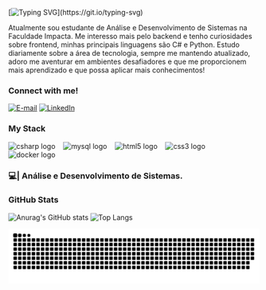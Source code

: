 <!--<img align="right" alt="" height="300px" src="./me.png"> ADICIONAR IMAGEM-->

[![Typing SVG](https://readme-typing-svg.demolab.com?font=Fira+Code&weight=600&size=25&pause=1000&color=410096&random=false&width=435&height=40&lines=Ol%C3%A1%2C+eu+sou+o+Kayque!)](https://git.io/typing-svg)

<p align="left">Atualmente sou estudante de Análise e Desenvolvimento de Sistemas na Faculdade Impacta.
Me interesso mais pelo backend e tenho curiosidades sobre frontend, minhas principais linguagens são C# e Python.
Estudo diariamente sobre a área de tecnologia, sempre me mantendo atualizado, adoro me aventurar em ambientes desafiadores e que me proporcionem mais aprendizado e que possa aplicar mais conhecimentos!

<h3 align="left">Connect with me!</h3>

[![E-mail](https://img.shields.io/badge/-Email-000?style=for-the-badge&logo=microsoft-outlook&logoColor=410096&color:FFF)](mailto:kayque.sanmartin65@gmail.com)
[![LinkedIn](https://img.shields.io/badge/-LinkedIn-000?style=for-the-badge&logo=linkedin&logoColor=410096&color:FFF)](https://www.linkedin.com/in/kayque-sanmartin/)

<h3 align="left">My Stack</h3>

<div align="left">
  <img src="https://cdn.jsdelivr.net/gh/devicons/devicon/icons/csharp/csharp-plain.svg" height="25" alt="csharp logo"  />
  <img width="8" />
  <img src="https://cdn.jsdelivr.net/gh/devicons/devicon/icons/mysql/mysql-original.svg" height="25" alt="mysql logo"  />
  <img width="8" />
  <img src="https://cdn.jsdelivr.net/gh/devicons/devicon/icons/html5/html5-original.svg" height="25" alt="html5 logo"  />
  <img width="8" />
  <img src="https://cdn.jsdelivr.net/gh/devicons/devicon/icons/css3/css3-original.svg" height="25" alt="css3 logo"  />
  <img width="8" />
  <img src="https://cdn.jsdelivr.net/gh/devicons/devicon/icons/docker/docker-original.svg" height="25" alt="docker logo"  />
</div>


### 💻| Análise e Desenvolvimento de Sistemas.

<h3>GitHub Stats</h3>

![Anurag's GitHub stats](https://github-readme-stats.vercel.app/api?username=kayquesanmartin&show_icons=true&theme=tokyonight)
![Top Langs](https://github-readme-stats.vercel.app/api/top-langs/?username=kayquesanmartin&layout=compact&count_private=true&show_icons=true&theme=tokyonight)

<picture>
  <source media="(prefers-color-scheme: dark)" srcset="https://raw.githubusercontent.com/mari4souza/mari4souza/output/github-contribution-grid-snake-dark.svg">
  <source media="(prefers-color-scheme: light)" srcset="https://raw.githubusercontent.com/mari4souza/mari4souza/output/github-contribution-grid-snake.svg">
  <img alt="github contribution grid snake animation" src="https://raw.githubusercontent.com/mari4souza/mari4souza/output/github-contribution-grid-snake.svg">
</picture>
<br><br>
